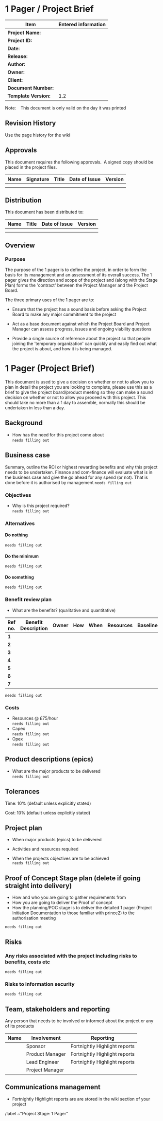 # 1 Pager / Project Brief 

|Item |Entered information |
|----|----|
|**Project Name:**|  |
|**Project ID:**|  |
|**Date:** |  |
|**Release:** |  |
|**Author:** |  |
|**Owner:** |  |
|**Client:** |  |
|**Document Number:** |  |
|**Template Version:** |1.2|

Note:    This document is only valid on the day it was printed

## Revision History
Use the page history for the wiki  

## Approvals

This document requires the following approvals.  A signed copy should be placed in the project files.

|**Name** |**Signature**|**Title**|**Date of Issue**|**Version**|
|----|----|----|----|----|
|  |  |  |  |  |
|  |  |  |  |  |


## Distribution

This document has been distributed to:

|**Name**|**Title**|**Date of Issue**|**Version**|
|----|----|----|----|
|  |  |  |  |
|  |  |  |  |


## Overview

### Purpose

The purpose of the 1 pager is to define the project, in order to form the basis for its management and an assessment of its overall success. The 1 pager gives the direction and scope of the project and (along with the Stage Plan) forms the 'contract' between the Project Manager and the Project Board.

The three primary uses of the 1 pager are to:

- Ensure that the project has a sound basis before asking the Project Board to make any major commitment to the project

- Act as a base document against which the Project Board and Project Manager can assess progress, issues and ongoing viability questions

- Provide a single source of reference about the project so that people joining the 'temporary organization' can quickly and easily find out what the project is about, and how it is being managed.



# 1 Pager (Project Brief)

This document is used to give a decision on whether or not to allow you to plan in detail the project you are looking to complete, please use this as a brief to give the project board/product meeting so they can make a sound decision on whether or not to allow you proceed with this project. This should take no more than a 1 day to assemble, normally this should be undertaken in less than a day.

## Background

- How has the need for this project come about  
`needs filling out`

## Business case
Summary, outline the ROI or highest rewarding benefits and why this project needs to be undertaken. Finance and com-finance will evaluate what is in the business case and give the go ahead for any spend (or not). That is done before it is authorised by management
`needs filling out`

### Objectives

- Why is this project required?  
`needs filling out`

### Alternatives

#### Do nothing
`needs filling out`
#### Do the minimum
`needs filling out`
#### Do something
`needs filling out`

### Benefit review plan

- What are the benefits? (qualitative and quantitative)

|**Ref no.**|**Benefit Description**|**Owner**|**How**|**When**|**Resources**|**Baseline**|
|----|----|----|----|----|----|----|
|**1** |  |  |  |  |  |  |
|**2** |  |  |  |  |  |  |
|**3** |  |  |  |  |  |  |
|**4** |  |  |  |  |  |  |
|**5** |  |  |  |  |  |  |
|**6** |  |  |  |  |  |  |
|**7** |  |  |  |  |  |  |

`needs filling out`

### Costs

- Resources @ £75/hour  
`needs filling out`
- Capex  
`needs filling out`
- Opex  
`needs filling out`

## Product descriptions (epics)

- What are the major products to be delivered  
`needs filling out`

## Tolerances

Time: 10% (default unless explicitly stated)  

Cost: 10% (default unless explicitly stated)  

## Project plan

- When major products (epics) to be delivered  

- Activities and resources required  

- When the projects objectives are to be achieved  
`needs filling out`

## Proof of Concept Stage plan (delete if going straight into delivery)
- How and who you are going to gather requirements from
- How you are going to deliver the Proof of concept
- How the planning/POC stage is to deliver the detailed 1 pager (Project Initiation Documentation to those familiar with prince2) to the authorisation meeting

`needs filling out`

## Risks
### Any risks associated with the project including risks to benefits, costs etc
`needs filling out`
### Risks to information security
`needs filling out`

## Team, stakeholders and reporting

Any person that needs to be involved or informed about the project or any of its products

|**Name**|**Involvement**|**Reporting**|
|----|----|----|
| |Sponsor |Fortnightly Highlight reports|
|  |Product Manager |Fortnightly Highlight reports |
|  |Lead Engineer | Fortnightly Highlight reports |
|  |Project Manager|  |

## Communications management

- Fortnightly Highlight reports are are stored in the wiki section of your project

/label ~"Project Stage: 1 Pager"